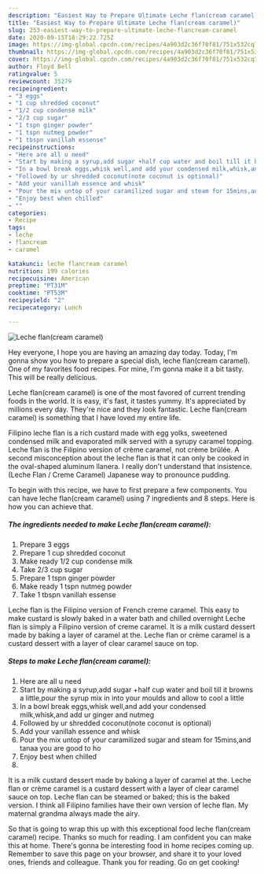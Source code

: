 ```yaml
---
description: "Easiest Way to Prepare Ultimate Leche flan(cream caramel)"
title: "Easiest Way to Prepare Ultimate Leche flan(cream caramel)"
slug: 253-easiest-way-to-prepare-ultimate-leche-flancream-caramel
date: 2020-09-15T18:29:22.725Z
image: https://img-global.cpcdn.com/recipes/4a903d2c36f70f81/751x532cq70/leche-flancream-caramel-recipe-main-photo.jpg
thumbnail: https://img-global.cpcdn.com/recipes/4a903d2c36f70f81/751x532cq70/leche-flancream-caramel-recipe-main-photo.jpg
cover: https://img-global.cpcdn.com/recipes/4a903d2c36f70f81/751x532cq70/leche-flancream-caramel-recipe-main-photo.jpg
author: Floyd Bell
ratingvalue: 5
reviewcount: 35279
recipeingredient:
- "3 eggs"
- "1 cup shredded coconut"
- "1/2 cup condense milk"
- "2/3 cup sugar"
- "1 tspn ginger powder"
- "1 tspn nutmeg powder"
- "1 tbspn vanillah essense"
recipeinstructions:
- "Here are all u need"
- "Start by making a syrup,add sugar +half cup water and boil till it browns a little,pour the syrup mix in into your moulds and allow to cool a little"
- "In a bowl break eggs,whisk well,and add your condensed milk,whisk,and add ur ginger and nutmeg"
- "Followed by ur shredded coconut(note coconut is optional)"
- "Add your vanillah essence and whisk"
- "Pour the mix untop of your caramilized sugar and steam for 15mins,and tanaa you are good to ho"
- "Enjoy best when chilled"
- ""
categories:
- Recipe
tags:
- leche
- flancream
- caramel

katakunci: leche flancream caramel 
nutrition: 199 calories
recipecuisine: American
preptime: "PT31M"
cooktime: "PT53M"
recipeyield: "2"
recipecategory: Lunch

---
```



![Leche flan(cream caramel)](https://img-global.cpcdn.com/recipes/4a903d2c36f70f81/751x532cq70/leche-flancream-caramel-recipe-main-photo.jpg)

Hey everyone, I hope you are having an amazing day today. Today, I'm gonna show you how to prepare a special dish, leche flan(cream caramel). One of my favorites food recipes. For mine, I'm gonna make it a bit tasty. This will be really delicious.

Leche flan(cream caramel) is one of the most favored of current trending foods in the world. It is easy, it's fast, it tastes yummy. It's appreciated by millions every day. They're nice and they look fantastic. Leche flan(cream caramel) is something that I have loved my entire life.

Filipino leche flan is a rich custard made with egg yolks, sweetened condensed milk and evaporated milk served with a syrupy caramel topping. Leche flan is the Filipino version of crème caramel, not crème brûlée. A second misconception about the leche flan is that it can only be cooked in the oval-shaped aluminum llanera. I really don&#39;t understand that insistence. (Leche Flan / Creme Caramel) Japanese way to pronounce pudding.


To begin with this recipe, we have to first prepare a few components. You can have leche flan(cream caramel) using 7 ingredients and 8 steps. Here is how you can achieve that.

<!--inarticleads1-->

##### The ingredients needed to make Leche flan(cream caramel):

1. Prepare 3 eggs
1. Prepare 1 cup shredded coconut
1. Make ready 1/2 cup condense milk
1. Take 2/3 cup sugar
1. Prepare 1 tspn ginger powder
1. Make ready 1 tspn nutmeg powder
1. Take 1 tbspn vanillah essense


Leche flan is the Filipino version of French creme caramel. This easy to make custard is slowly baked in a water bath and chilled overnight Leche flan is simply a Filipino version of creme caramel. It is a milk custard dessert made by baking a layer of caramel at the. Leche flan or crème caramel is a custard dessert with a layer of clear caramel sauce on top. 

<!--inarticleads2-->

##### Steps to make Leche flan(cream caramel):

1. Here are all u need
1. Start by making a syrup,add sugar +half cup water and boil till it browns a little,pour the syrup mix in into your moulds and allow to cool a little
1. In a bowl break eggs,whisk well,and add your condensed milk,whisk,and add ur ginger and nutmeg
1. Followed by ur shredded coconut(note coconut is optional)
1. Add your vanillah essence and whisk
1. Pour the mix untop of your caramilized sugar and steam for 15mins,and tanaa you are good to ho
1. Enjoy best when chilled
1. 


It is a milk custard dessert made by baking a layer of caramel at the. Leche flan or crème caramel is a custard dessert with a layer of clear caramel sauce on top. Leche flan can be steamed or baked; this is the baked version. I think all Filipino families have their own version of leche flan. My maternal grandma always made the airy. 

So that is going to wrap this up with this exceptional food leche flan(cream caramel) recipe. Thanks so much for reading. I am confident you can make this at home. There's gonna be interesting food in home recipes coming up. Remember to save this page on your browser, and share it to your loved ones, friends and colleague. Thank you for reading. Go on get cooking!
